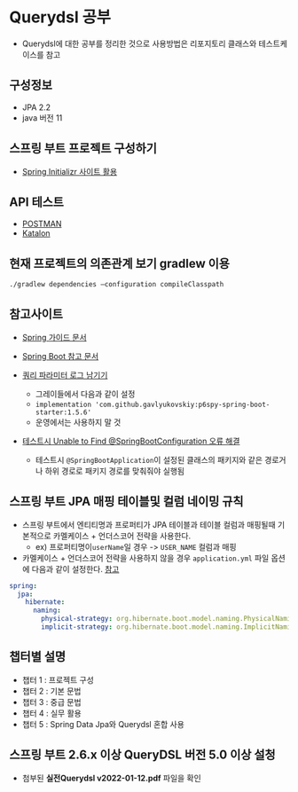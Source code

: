 # Querydsl 공부
* Querydsl에 대한 공부를 정리한 것으로 사용방법은 리포지토리 클래스와 테스트케이스를 참고  

## 구성정보
* JPA 2.2
* java 버전 11


## 스프링 부트 프로젝트 구성하기
* [Spring Initializr 사이트 활용](https://start.spring.io/)

## API 테스트
* [POSTMAN](https://www.postman.com/)
* [Katalon](https://www.katalon.com/)

## 현재 프로젝트의 의존관계 보기 gradlew 이용
```bash
./gradlew dependencies —configuration compileClasspath
```
## 참고사이트
 - [Spring 가이드 문서](https://spring.io/guides)
 - [Spring Boot 참고 문서](https://docs.spring.io/spring-boot/docs/)
 - [쿼리 파라미터 로그 남기기](https://github.com/gavlyukovskiy/spring-boot-data-source-decorator)
    - 그레이들에서 다음과 같이 설정
    - `implementation 'com.github.gavlyukovskiy:p6spy-spring-boot-starter:1.5.6'`
    - 운영에서는 사용하지 말 것
    
 - [테스트시 Unable to Find @SpringBootConfiguration 오류 해결 ](https://www.baeldung.com/spring-boot-unable-to-find-springbootconfiguration-with-datajpatest)
    - 테스트시 `@SpringBootApplication`이 설정된 클래스의 패키지와 같은 경로거나 하위 경로로 패키지 경로를 맞춰줘야 실행됨

## 스프링 부트 JPA 매핑 테이블및 컬럼 네이밍 규칙
 - 스프링 부트에서 엔티티명과 프로퍼티가 JPA 테이블과 테이블 컬럼과 매핑될때 기본적으로 카멜케이스 + 언더스코어 전략을 사용한다.
    - ex) 프로퍼티명이`userName`일 경우 -> `USER_NAME` 컬럼과 매핑
 - 카멜케이스 + 언더스코어 전략을 사용하지 않을 경우 `application.yml` 파일 옵션에 다음과 같이 설정한다. [참고](https://www.baeldung.com/hibernate-field-naming-spring-boot)

```yml
spring:
  jpa:
    hibernate:
      naming:
        physical-strategy: org.hibernate.boot.model.naming.PhysicalNamingStrategyStandardImpl
        implicit-strategy: org.hibernate.boot.model.naming.ImplicitNamingStrategyLegacyJpaImpl
```
    

## 챕터별 설명
- 챕터 1 : 프로젝트 구성
- 챕터 2 : 기본 문법
- 챕터 3 : 중급 문법
- 챕터 4 : 실무 활용
- 챕터 5 : Spring Data Jpa와 Querydsl 혼합 사용

## 스프링 부트 2.6.x 이상 QueryDSL 버전 5.0 이상 설청
- 첨부된 **실전Querydsl v2022-01-12.pdf** 파일을 확인